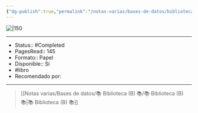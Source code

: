 ```yaml
---
{"dg-publish":true,"permalink":"/notas-varias/bases-de-datos/biblioteca-b/b-en-busca-de-la-ciudad-perdida-bat-pat-superexploradores-1/"}
---
```



![|150](http://books.google.com/books/content?id=fos9W-ah2cYC&printsec=frontcover&img=1&zoom=1&edge=curl&source=gbs_api)

---

- Status:: #Completed 
- PagesRead:: 145 
- Formato:: Papel
- Disponible:: Sí
- #libro
- Recomendado por: 

---

> [[Notas varias/Bases de datos/📚 Biblioteca (B) 📚/📚 Biblioteca (B) 📚\|📚 Biblioteca (B) 📚]]